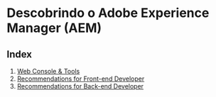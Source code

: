 # Descobrindo o Adobe Experience Manager (AEM)

## Index

1.  [Web Console & Tools](web-console-e-ferramentas.md)
2.  [Recommendations for Front-end Developer](recomendacoes-para-desenvolvedor-front-end.md)
3.  [Recommendations for Back-end Developer](recomendacoes-para-desenvolvedor-back-end.md)

